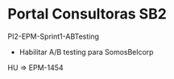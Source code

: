 # Portal Consultoras SB2

PI2-EPM-Sprint1-ABTesting
- Habilitar A/B testing para SomosBelcorp

HU => EPM-1454
